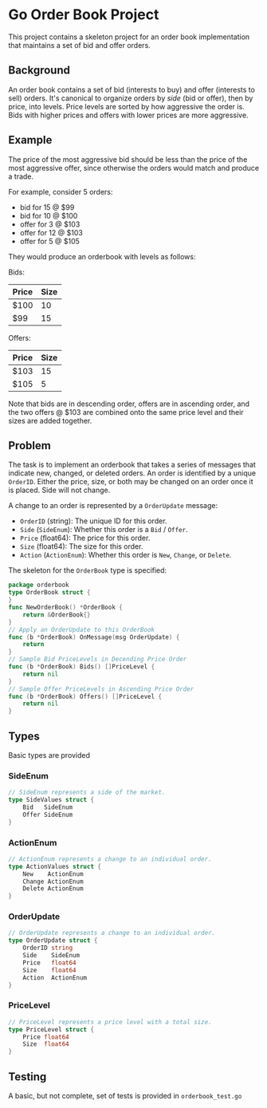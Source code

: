 # Go Order Book Project

This project contains a skeleton project for an order book implementation that maintains a set of bid and offer orders.

## Background

An order book contains a set of bid (interests to buy) and offer (interests to sell) orders. It's canonical to organize orders by _side_ (bid or offer), then by price, into levels. Price levels are sorted by how aggressive the order is. Bids with higher prices and offers with lower prices are more aggressive.

## Example

The price of the most aggressive bid should be less than the price of the most aggressive offer, since otherwise the orders would match and produce a trade.

For example, consider 5 orders:

 - bid for 15 @ $99
 - bid for 10 @ $100
 - offer for 3 @ $103
 - offer for 12 @ $103
 - offer for 5 @ $105

They would produce an orderbook with levels as follows:

Bids:

| Price | Size |
| ----- | ---- |
| $100 | 10 |
| $99 | 15 |


Offers:

| Price | Size |
| ----- | ---- |
| $103 | 15 |
| $105 | 5 |

Note that bids are in descending order, offers are in ascending order, and the two offers @ $103 are combined onto the same price level and their sizes are added together.

## Problem

The task is to implement an orderbook that takes a series of messages that indicate new, changed, or deleted orders. An order is identified by a unique `OrderID`. Either the price, size, or both may be changed on an order once it is placed. Side will not change.

A change to an order is represented by a `OrderUpdate` message:

- `OrderID` (string): The unique ID for this order.
- `Side` (`SideEnum`): Whether this order is a `Bid` / `Offer`.
- `Price` (float64): The price for this order.
- `Size` (float64): The size for this order.
- `Action` (`ActionEnum`): Whether this order is `New`, `Change`, or `Delete`.

The skeleton for the `OrderBook` type is specified:

```go
package orderbook
type OrderBook struct {
}
func NewOrderBook() *OrderBook {
	return &OrderBook{}
}
// Apply an OrderUpdate to this OrderBook
func (b *OrderBook) OnMessage(msg OrderUpdate) {
	return
}
// Sample Bid PriceLevels in Decending Price Order
func (b *OrderBook) Bids() []PriceLevel {
	return nil
}
// Sample Offer PriceLevels in Ascending Price Order
func (b *OrderBook) Offers() []PriceLevel {
	return nil
}
```

## Types

Basic types are provided

### SideEnum

```go
// SideEnum represents a side of the market.
type SideValues struct {
	Bid   SideEnum
	Offer SideEnum
}
```

### ActionEnum

```go
// ActionEnum represents a change to an individual order.
type ActionValues struct {
	New    ActionEnum
	Change ActionEnum
	Delete ActionEnum
}
```

### OrderUpdate

```go
// OrderUpdate represents a change to an individual order.
type OrderUpdate struct {
	OrderID string
	Side    SideEnum
	Price   float64
	Size    float64
	Action  ActionEnum
}
```

### PriceLevel

```go
// PriceLevel represents a price level with a total size.
type PriceLevel struct {
	Price float64
	Size  float64
}
```

## Testing

A basic, but not complete, set of tests is provided in `orderbook_test.go`

